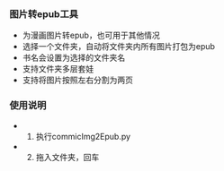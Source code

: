 ### 图片转epub工具

* 为漫画图片转epub，也可用于其他情况
* 选择一个文件夹，自动将文件夹内所有图片打包为epub
* 书名会设置为选择的文件夹名
* 支持文件夹多层套娃
* 支持将图片按照左右分割为两页

### 使用说明
* 1. 执行commicImg2Epub.py
* 2. 拖入文件夹，回车